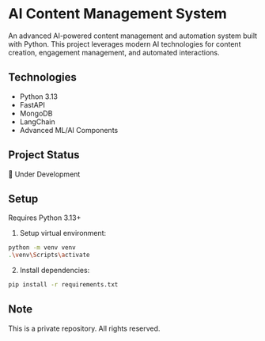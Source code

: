# AI Content Management System

An advanced AI-powered content management and automation system built with Python. This project leverages modern AI technologies for content creation, engagement management, and automated interactions.

## Technologies
- Python 3.13
- FastAPI
- MongoDB
- LangChain
- Advanced ML/AI Components

## Project Status
🚧 Under Development

## Setup
Requires Python 3.13+

1. Setup virtual environment:
```bash
python -m venv venv
.\venv\Scripts\activate
```

2. Install dependencies:
```bash
pip install -r requirements.txt
```

## Note
This is a private repository. All rights reserved.